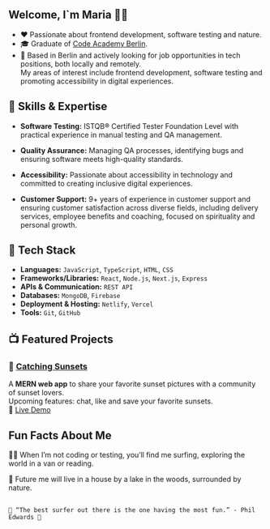 ## Welcome, I`m Maria 👩‍💻

- ❤️ Passionate about frontend development, software testing and nature. 
- 🎓 Graduate of [Code Academy Berlin](https://github.com/CodeAcademyBerlin).
- 📍 Based in Berlin and actively looking for job opportunities in tech positions, both locally and remotely.\
      My areas of interest include frontend development, software testing and promoting accessibility in digital experiences.

## 🚀 Skills & Expertise
- **Software Testing:** ISTQB® Certified Tester Foundation Level with practical experience in manual testing and QA management.

- **Quality Assurance:** Managing QA processes, identifying bugs and ensuring software meets high-quality standards.

- **Accessibility:** Passionate about accessibility in technology and committed to creating inclusive digital experiences.

- **Customer Support:** 9+ years of experience in customer support and ensuring customer satisfaction across diverse fields, including delivery services, employee benefits and coaching, focused on spirituality and personal growth.

## 🧰 Tech Stack  
- **Languages:** `JavaScript`, `TypeScript`, `HTML`, `CSS`  
- **Frameworks/Libraries:** `React`, `Node.js`, `Next.js`, `Express`  
- **APIs & Communication:** `REST API`
- **Databases:** `MongoDB`, `Firebase`  
- **Deployment & Hosting:** `Netlify`, `Vercel`  
- **Tools:** `Git`, `GitHub`

## 📺 Featured Projects  
### 🌅 [Catching Sunsets](https://github.com/fridaSea/Catching-Sunsets)
A **MERN web app** to share your favorite sunset pictures with a community of sunset lovers.\
Upcoming features: chat, like and save your favorite sunsets.\
🔗 [Live Demo](https://catching-sunsets.vercel.app/)



## Fun Facts About Me
🏄‍♀️ When I’m not coding or testing, you’ll find me surfing, exploring the world in a van or reading.

🏡 Future me will live in a house by a lake in the woods, surrounded by nature.
##
```
🌊 “The best surfer out there is the one having the most fun.” - Phil Edwards 🌊
```
<!--
**fridaSea/fridaSea** is a ✨ _special_ ✨ repository because its `README.md` (this file) appears on your GitHub profile.

Here are some ideas to get you started:

- 🔭 I’m currently working on ...
- 🌱 I’m currently learning ...
- 👯 I’m looking to collaborate on ...
- 🤔 I’m looking for help with ...
- 💬 Ask me about ...
- 📫 How to reach me: ...
- 😄 Pronouns: ...
- ⚡ Fun fact: ...
-->
